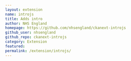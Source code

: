 ```yaml
---
layout: extension
name: introjs
title: Adds intro
author: NHS England
homepage: https://github.com/nhsengland/ckanext-introjs
github_user: nhsengland
github_repo: ckanext-introjs
category: Extension
featured: 
permalink: /extension/introjs/
---
```



<Error getting README>
